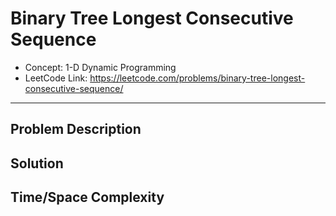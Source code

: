 # Binary Tree Longest Consecutive Sequence

- Concept: 1-D Dynamic Programming
- LeetCode Link: https://leetcode.com/problems/binary-tree-longest-consecutive-sequence/

---

## Problem Description

## Solution

## Time/Space Complexity

